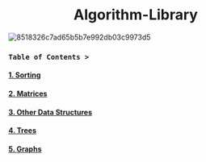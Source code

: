 # <h1 align="center">Algorithm-Library

![8518326c7ad65b5b7e992db03c9973d5](https://user-images.githubusercontent.com/73013239/126026548-c6af7aa4-7983-4cbf-8704-5ab12374578a.gif)

### **`Table of Contents >`**
#### [1. Sorting](https://github.com/yoonBot/Algorithm-Library/tree/main/Sorting)
#### [2. Matrices](https://github.com/yoonBot/Algorithm-Library/tree/main/Matrices)
#### [3. Other Data Structures](https://github.com/yoonBot/Algorithm-Library/tree/main/Data%20Structures)
#### [4. Trees](https://github.com/yoonBot/Algorithm-Library/tree/main/Trees)
#### [5. Graphs](https://github.com/yoonBot/Algorithm-Library/tree/main/Graphs)
